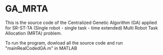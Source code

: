 # GA_MRTA
This is the source code of the Centralized Genetic Algorithm (GA) applied for SR-ST-TA (Single robot - single task - time extended) Multi Robot Task Allocation (MRTA) problem.

To run the program, dowload all the source code and run "mainRealCodedGA.m" in MATLAB
